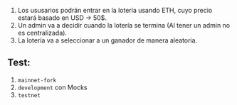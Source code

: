 1. Los ususarios podrán entrar en la lotería usando ETH, cuyo precio estará basado en USD -> 50$.
2. Un admin va a decidir cuando la lotería se termina (Al tener un admin no es centralizada).
3. La lotería va a seleccionar a un ganador de manera aleatoria.

## Test:

1. `mainnet-fork`
2. `development` con Mocks
3. `testnet`
